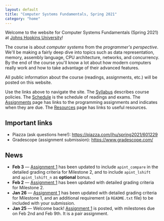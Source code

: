 ```yaml
---
layout: default
title: "Computer Systems Fundamentals, Spring 2021"
category: "home"
---
```


Welcome to the website for Computer Systems Fundamentals (Spring 2021) at <a href="https://www.jhu.edu/">Johns Hopkins University</a>!

The course is about *computer systems* from the *programmer's perspective*.  We'll be making a fairly deep dive into topics such as data representation, memory, assembly language, CPU architecture, networks, and concurrency.  By the end of the course you'll know a lot about how modern computers really work and how to take advantage of their advanced features.

All public information about the course (readings, assignments, etc.) will be posted on this website.

Use the links above to navigate the site.  The [Syllabus](syllabus.html) describes course policies. The [Schedule](schedule.html) is the schedule of readings and exams.  The [Assignments](assignments.html) page has links to the programming assignments and indicates when they are due.  The [Resources](resources.html) page has links to useful resources.

## Important links

* Piazza (ask questions here!): <https://piazza.com/jhu/spring2021/601229>
* Gradescope (assignment submission): <https://www.gradescope.com/>

## News

* **Feb 3** — [Assignment 1](assign/assign01.html) has been updated to include `apint_compare` in the detailed grading criteria for Milestone 2, and to include `apint_lshift` and `apint_lshift_n` as **optional** bonus.
* **Feb 2** — [Assignment 1](assign/assign01.html) has been updated with detailed grading criteria for Milestone 2.
* **Jan 26** — [Assignment 1](assign/assign01.html) has been updated with detailed grading criteria for Milestone 1, and an additional requirement (a `README.txt` file) to be included with your submission.
* **Jan 25** — Welcome back! [Assignment 1](assign/assign01.html) is posted, with milestones due on Feb 2nd and Feb 9th. It is a pair assignment.
